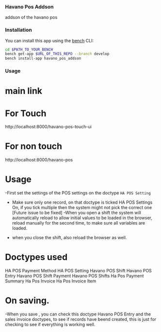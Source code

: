 ### Havano Pos Addson

addson of the havano pos

### Installation

You can install this app using the [bench](https://github.com/frappe/bench) CLI:

```bash
cd $PATH_TO_YOUR_BENCH
bench get-app $URL_OF_THIS_REPO --branch develop
bench install-app havano_pos_addson
```

### Usage

# main link
# For Touch
http://localhost:8000/havano-pos-touch-ui

# For non touch 
http://localhost:8000/havano-pos

# Usage

-First set the settings of the POS settings on the doctype `HA POS Setting`
- Make sure only one record, on that doctype is ticked HA POS Settings On, if you tick multiple then the system might not pick the correct one [Future issue to be fixed]
-When you open a shift the system will automatically reload to allow initial values to be loaded in the browser, reload manually for the second time, to make sure all variables are loaded.

- when you close the shift, also reload the browser as well.

# Doctypes used

HA POS Payment Method
HA POS Setting
Havano POS Shift
Havano POS Entry
Havano POS Shift Payment
Havano POS Shifts
Ha Pos Payment Summary
Ha Pos Invoice
Ha Pos Invoice Item

# On saving.
-When you save , you can check this doctype Havano POS Entry and the sales invoice doctypes, to see if records have beend created, this is just for checking to see if everything is working well.
